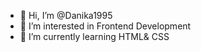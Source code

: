 - 👋 Hi, I’m @Danika1995
- 👀 I’m interested in Frontend Development
- 🌱 I’m currently learning HTML& CSS

<!---
Danika1995/Danika1995 is a ✨ special ✨ repository because its `README.md` (this file) appears on your GitHub profile.
You can click the Preview link to take a look at your changes.
--->
